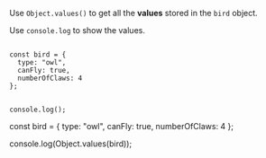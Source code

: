 Use `Object.values()` to
get all the **values** stored
in the `bird` object.

Use `console.log` to show the values.

<codeblock language="javascript" type="exercise" testMode="fixedInput">
<code>
const bird = {
  type: "owl",
  canFly: true,
  numberOfClaws: 4
};

console.log();
</code>

<solution>
const bird = {
  type: "owl",
  canFly: true,
  numberOfClaws: 4
};

console.log(Object.values(bird));
</solution>
</codeblock>
